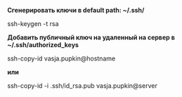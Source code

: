 **Сгенерировать ключи в default path: ~/.ssh/**

ssh-keygen -t rsa

**Добавить публичный ключ на удаленный на сервер в ~/.ssh/authorized_keys**

ssh-copy-id vasja.pupkin@hostname

**или**

ssh-copy-id -i .ssh/id_rsa.pub vasja.pupkin@server